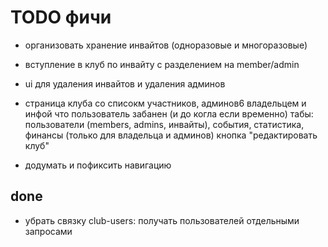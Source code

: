 # TODO фичи

- организовать хранение инвайтов (одноразовые и многоразовые)
- вступление в клуб по инвайту с разделением на member/admin
- ui для удаления инвайтов и удаления админов

- страница клуба со списокм участников, админов6 владельцем и инфой что пользователь забанен (и до когла если временно)
табы: пользователи (members, admins, инвайты), события, статистика, финансы (только для владельца и админов)
кнопка "редактировать клуб"

- додумать и пофиксить навигацию

## done

- убрать связку club-users: получать пользователей отдельными запросами
